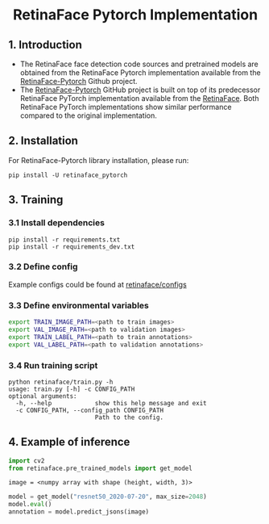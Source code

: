  <h1 align="center"> RetinaFace Pytorch Implementation </h1>
 
 ## 1. Introduction
 
 - The RetinaFace face detection code sources and pretrained models are obtained from the RetinaFace Pytorch implementation available from the [RetinaFace-Pytorch](https://github.com/ternaus/retinaface) Github project. 
 - The [RetinaFace-Pytorch](https://github.com/ternaus/retinaface) GitHub project is built on top of its predecessor RetinaFace PyTorch implementation available from the  [RetinaFace](https://github.com/biubug6/Pytorch_Retinaface). Both RetinaFace PyTorch implementations show similar performance compared to the original implementation.
 
 
 ## 2. Installation

For RetinaFace-Pytorch library installation, please run:

`pip install -U retinaface_pytorch`

## 3. Training
### 3.1 Install dependencies
```
pip install -r requirements.txt
pip install -r requirements_dev.txt
```

### 3.2 Define config
Example configs could be found at [retinaface/configs](retinaface/configs)

### 3.3 Define environmental variables

```bash
export TRAIN_IMAGE_PATH=<path to train images>
export VAL_IMAGE_PATH=<path to validation images>
export TRAIN_LABEL_PATH=<path to train annotations>
export VAL_LABEL_PATH=<path to validation annotations>
```

### 3.4 Run training script

```
python retinaface/train.py -h
usage: train.py [-h] -c CONFIG_PATH
optional arguments:
  -h, --help            show this help message and exit
  -c CONFIG_PATH, --config_path CONFIG_PATH
                        Path to the config.
```
## 4. Example of inference

```python
import cv2
from retinaface.pre_trained_models import get_model
```

`image = <numpy array with shape (height, width, 3)>`

```python
model = get_model("resnet50_2020-07-20", max_size=2048)
model.eval()
annotation = model.predict_jsons(image)
```
